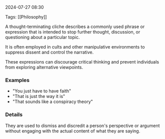 
2024-07-27 08:30

Tags: [[Philosophy]]

A thought-terminating cliche describes a commonly used phrase or expression that is intended to stop further thought, discussion, or questioning about a particular topic.

It is often employed in cults and other manipulative environments to suppress dissent and control the narrative.

These expressions can discourage critical thinking and prevent individuals from exploring alternative viewpoints.

### Examples

- "You just have to have faith"
- "That is just the way it is"
- "That sounds like a conspiracy theory"


### Details

They are used to dismiss and discredit a person's perspective or argument without engaging with the actual content of what they are saying.

